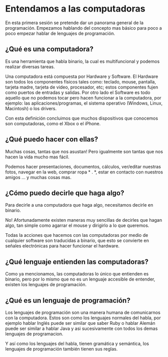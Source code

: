 Entendamos a las computadoras
===
En esta primera sesión se pretende dar un panorama general de la programación. Empezamos hablando del concepto mas básico para poco a poco empezar hablar de lenguajes de programación.

¿Qué es una computadora?
--
Es una herramienta que habla binario, la cual es multifuncional y podemos realizar diversas tareas.

Una computadora está compuesta por Hardware y Software. El Hardware son todos los componentes físicos tales como: teclado, mouse, pantalla, tarjeta madre, tarjeta de video, procesador, etc; estos componentes fujen como puertos de entradas y salidas. Por otro lado el Software es todo aquello que no podemos tocar pero hacen funcionar a la computadora, por ejemplo: las aplicaciones/programas, el sistema operativo (Windows, Linux, Macintosh) o los drivers.


Con esta definición concluimos que muchos dispositivos que conocemos son computadoras, como el Xbox o el iPhone.

¿Qué puedo hacer con ellas?
--
Muchas cosas, tantas que nos asustan! Pero igualmente son tantas que nos hacen la vida mucho mas fácil.

Podemos hacer presentaciones, documentos, cálculos, ver/editar nuestras fotos, navegar en la web, comprar ropa * . *, estar en contacto con nuestros amigos ... y muchas cosas mas.

¿Cómo puedo decirle que haga algo?
--
Para decirle a una computadora que haga algo, necesitamos decirle en binario.

No! Afortunadamente existen maneras muy sencillas de decirles que hagan algo, tan simple como agarrar el mouse y dirigirlo a lo que queremos.

Todas la acciones que hacemos con las computadoras por medio de cualquier software son traducidas a binario, que esto se convierte en señales electrónicas para hacer funcionar el hardware.


¿Qué lenguaje entienden las computadoras?
--
Como ya mencionamos, las computadoras lo único que entienden es binario, pero por lo mismo que no es un lenguaje accesible de entender, existen los lenguajes de programación.

¿Qué es un lenguaje de programación?
--
Los lenguajes de programación son una manera humana de comunicarnos con la computadora. Estos son como los lenguajes normales del habla, por ejemplo hablar Inglés puede ser similar que saber Ruby o hablar Alemán puede ser similar a hablar Java y asi sucesivamente con todos los demas lenguajes de programacion.

Y así como los lenguajes del habla, tienen gramática y semántica, los lenguajes de programación también tienen sus reglas.